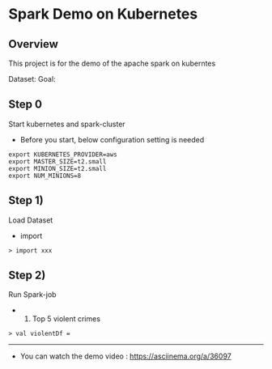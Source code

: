 # Spark Demo on Kubernetes

## Overview

This project is for the demo of the apache spark on kuberntes

Dataset:
Goal:

## Step 0

Start kubernetes and spark-cluster

* Before you start, below configuration setting is needed

```console
export KUBERNETES_PROVIDER=aws
export MASTER_SIZE=t2.small
export MINION_SIZE=t2.small
export NUM_MINIONS=8
```

## Step 1) 

Load Dataset

* import
```console
> import xxx
```

## Step 2)

Run Spark-job

* 1) Top 5 violent crimes
```console
> val violentDf = 
```


---
* You can watch the demo video : https://asciinema.org/a/36097
